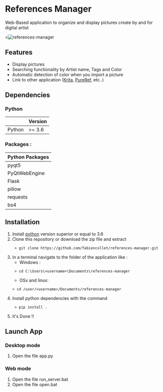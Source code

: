 # References Manager
Web-Based application to organize and display pictures create by and for digital artist

<![references-manager](>static/docs/screen_01.png)

Features
--------

- Display pictures
- Searching functionality by Artist name, Tags and Color
- Automatic detection of color when you import a picture
- Link to other application ([Krita](https://krita.org/en/), [PureRef](https://www.pureref.com/), etc..) 

Dependencies
------------

### Python 

|        | Version |
| ------ | ------- |
| Python | \>= 3.6 |

### Packages :

| Python Packages      | 
| -------------------- | 
| pyqt5                |
| PyQtWebEngine        |
| Flask                |
| pillow               |
| requests             |
| bs4                  |

Installation
------------

1. Install [python](https://www.python.org/) version superior or equal to 3.6
2. Clone this repository or download the zip file and extract
   ```
    > git clone https://github.com/fabiencollet/references-manager.git
   ```
3. In a terminal navigate to the folder of the application like :
   - Windows :
   ```
    > cd C:\Users\<username>\Documents\references-manager
   ```
   - OSx and linux:
    ```
    > cd /user/<username>/Documents/references-manager
   ```
4. Install python dependencies with the command
   ```
    > pip install .
   ```
5. It's Done !!

Launch App
----------

### Desktop mode
1. Open the file app.py

### Web mode
1. Open the file run_server.bat
2. Open the file open.bat